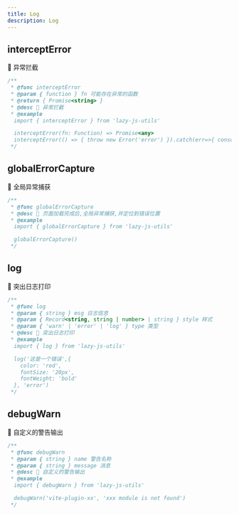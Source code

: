 ```yaml
---
title: Log
description: Log
---
```


## interceptError

🧿 异常拦截

```typescript
/**
 * @func interceptError
 * @param { function } fn 可能存在异常的函数
 * @return { Promise<string> }
 * @desc 📝 异常拦截
 * @example 
  import { interceptError } from 'lazy-js-utils'

  interceptError(fn: Function) => Promise<any>
  interceptError(() => { throw new Error('error') }).catch(err=>{ console.log(err) })
 */
```

## globalErrorCapture

🧿 全局异常捕获

```typescript
/**
 * @func globalErrorCapture
 * @desc 📝 页面加载完成后,全局异常捕获,并定位到错误位置
 * @example
  import { globalErrorCapture } from 'lazy-js-utils'

  globalErrorCapture()
 */
```

## log

🧿 突出日志打印

```typescript
/**
 * @func log
 * @param { string } msg 日志信息
 * @param { Record<string, string | number> | string } style 样式
 * @param { 'warn' | 'error' | 'log' } type 类型
 * @desc 📝 突出日志打印
 * @example
  import { log } from 'lazy-js-utils'

  log('这是一个错误',{
    color: 'red',
    fontSize: '20px',
    fontWeight: 'bold'
  }, 'error')
 */
```

## debugWarn

🧿 自定义的警告输出

```typescript
/**
 * @func debugWarn
 * @param { string } name 警告名称
 * @param { string } message 消息
 * @desc 📝 自定义的警告输出
 * @example
  import { debugWarn } from 'lazy-js-utils'

  debugWarn('vite-plugin-xx', 'xxx module is not found')
 */
```
